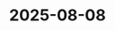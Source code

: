 ---
layout: now
status: Working on a little script to make these updates super easy. Also really close to publishing the first draft of the website.
title: 2025-08-08
embed_content: true
---